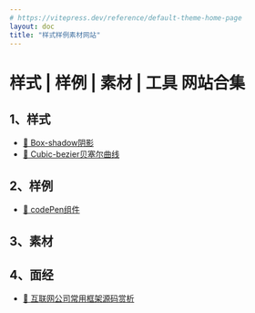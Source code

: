 ```yaml
---
# https://vitepress.dev/reference/default-theme-home-page
layout: doc
title: "样式样例素材网站"
---
```


# 样式 | 样例 | 素材 | 工具 网站合集

## 1、样式

- [🧥 Box-shadow阴影](https://getcssscan.com/css-box-shadow-examples)
- [📏 Cubic-bezier贝塞尔曲线](https://easings.net)

## 2、样例

- [🏓 codePen组件](https://codepen.io/trending)

## 3、素材

## 4、面经

- [🧂 互联网公司常用框架源码赏析](https://source-code-hunter-doocs.vercel.app/#/)
